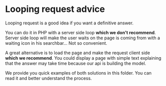 # Looping request advice

Looping request is a good idea if you want a definitive answer.

You can do it in PHP with a server side loop **which we don't recommend**.
Server side loop will make the user waits on the page is coming from with a waiting icon in his searchbar... Not so
convenient.

A great alternative is to load the page and make the request client side **which we recommend**.
You could display a page with simple text explaining that the answer may take time because our api is building the
model.

We provide you quick examples of both solutions in this folder. You can read it and better understand the process. 